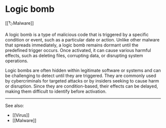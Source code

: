 
# Logic bomb

[[🏷️Malware]] 

A logic bomb is a type of malicious code that is triggered by a specific condition or event, such as a particular date or action. Unlike other malware that spreads immediately, a logic bomb remains dormant until the predefined trigger occurs. Once activated, it can cause various harmful effects, such as deleting files, corrupting data, or disrupting system operations.

Logic bombs are often hidden within legitimate software or systems and can be challenging to detect until they are triggered. They are commonly used by cybercriminals for targeted attacks or by insiders seeking to cause harm or disruption. Since they are condition-based, their effects can be delayed, making them difficult to identify before activation.

---

See also:

- [[Virus]]
- [[Malware]]
